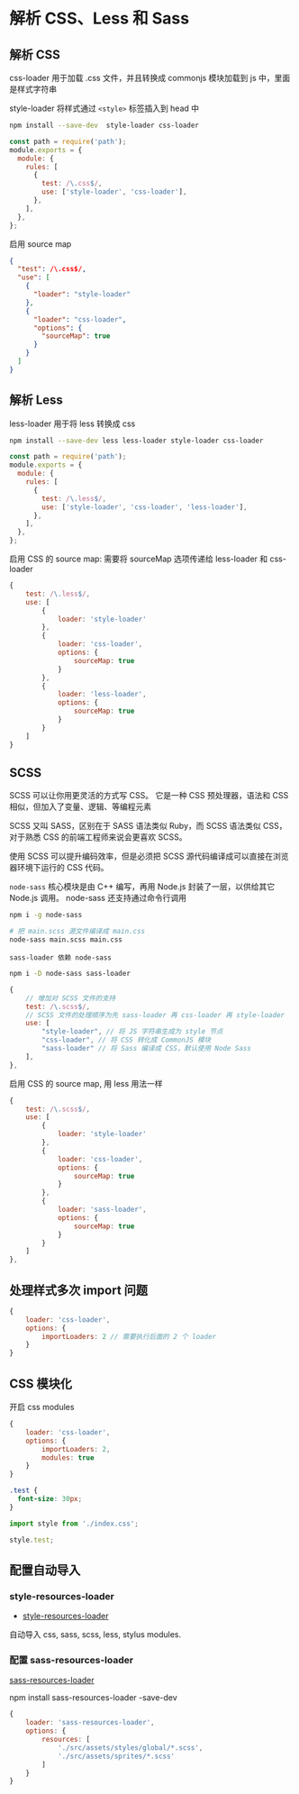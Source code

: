 # 解析 CSS、Less 和 Sass

## 解析 CSS

css-loader 用于加载 .css 文件，并且转换成 commonjs 模块加载到 js 中，里面是样式字符串

style-loader 将样式通过 `<style>` 标签插入到 head 中

```bash
npm install --save-dev  style-loader css-loader
```

```js
const path = require('path');
module.exports = {
  module: {
    rules: [
      {
        test: /\.css$/,
        use: ['style-loader', 'css-loader'],
      },
    ],
  },
};
```

启用 source map

```json
{
  "test": /\.css$/,
  "use": [
    {
      "loader": "style-loader"
    },
    {
      "loader": "css-loader",
      "options": {
        "sourceMap": true
      }
    }
  ]
}
```

## 解析 Less

less-loader 用于将 less 转换成 css

```bash
npm install --save-dev less less-loader style-loader css-loader
```

```js
const path = require('path');
module.exports = {
  module: {
    rules: [
      {
        test: /\.less$/,
        use: ['style-loader', 'css-loader', 'less-loader'],
      },
    ],
  },
};
```

启用 CSS 的 source map: 需要将 sourceMap 选项传递给 less-loader 和 css-loader

```js
{
    test: /\.less$/,
    use: [
        {
            loader: 'style-loader'
        },
        {
            loader: 'css-loader',
            options: {
                sourceMap: true
            }
        },
        {
            loader: 'less-loader',
            options: {
                sourceMap: true
            }
        }
    ]
}
```

## SCSS

SCSS 可以让你用更灵活的方式写 CSS。 它是一种 CSS 预处理器，语法和 CSS 相似，但加入了变量、逻辑、等编程元素

SCSS 又叫 SASS，区别在于 SASS 语法类似 Ruby，而 SCSS 语法类似 CSS，对于熟悉 CSS 的前端工程师来说会更喜欢 SCSS。

使用 SCSS 可以提升编码效率，但是必须把 SCSS 源代码编译成可以直接在浏览器环境下运行的 CSS 代码。

`node-sass` 核心模块是由 C++ 编写，再用 Node.js 封装了一层，以供给其它 Node.js 调用。 node-sass 还支持通过命令行调用

```bash
npm i -g node-sass

# 把 main.scss 源文件编译成 main.css
node-sass main.scss main.css
```

`sass-loader 依赖 node-sass`

```bash
npm i -D node-sass sass-loader
```

```js
{
    // 增加对 SCSS 文件的支持
    test: /\.scss$/,
    // SCSS 文件的处理顺序为先 sass-loader 再 css-loader 再 style-loader
    use: [
        "style-loader", // 将 JS 字符串生成为 style 节点
        "css-loader", // 将 CSS 转化成 CommonJS 模块
        "sass-loader" // 将 Sass 编译成 CSS，默认使用 Node Sass
    ],
},
```

启用 CSS 的 source map, 用 less 用法一样

```js
{
    test: /\.scss$/,
    use: [
        {
            loader: 'style-loader'
        },
        {
            loader: 'css-loader',
            options: {
                sourceMap: true
            }
        },
        {
            loader: 'sass-loader',
            options: {
                sourceMap: true
            }
        }
    ]
},
```

## 处理样式多次 import 问题

```js
{
    loader: 'css-loader',
    options: {
        importLoaders: 2 // 需要执行后面的 2 个 loader
    }
}
```

## CSS 模块化

开启 css modules

```js
{
    loader: 'css-loader',
    options: {
        importLoaders: 2,
        modules: true
    }
}
```

```css
.test {
  font-size: 30px;
}
```

```js
import style from './index.css';

style.test;
```

## 配置自动导入

### style-resources-loader

- [style-resources-loader](https://www.npmjs.com/package/style-resources-loader)

自动导入 css, sass, scss, less, stylus modules.

### 配置 sass-resources-loader

[sass-resources-loader](https://www.npmjs.com/package/sass-resources-loader)

npm install sass-resources-loader -save-dev

```js
{
    loader: 'sass-resources-loader',
    options: {
        resources: [
            './src/assets/styles/global/*.scss',
            './src/assets/sprites/*.scss'
        ]
    }
}
```
